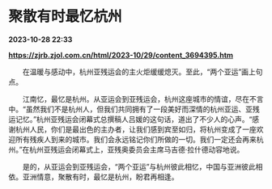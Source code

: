 # 聚散有时最忆杭州

**2023-10-28 22:33**

**https://zjrb.zjol.com.cn/html/2023-10/29/content_3694395.htm**

　　在温暖与感动中，杭州亚残运会的主火炬缓缓熄灭。至此，“两个亚运”画上句点。

　　江南忆，最忆是杭州。从亚运会到亚残运会，杭州这座城市的情谊，尽在不言中。“虽然我们不是杭州人，但我们共同拥有了一段美好而深情的杭州亚运、亚残运记忆。”杭州亚残运会闭幕式总撰稿人吕媛的这句话，道出了不少人的心声。“感谢杭州人民，你们是最出色的主办者，让我们感到宾至如归，将杭州变成了一座欢迎所有残疾人到来的城市。我们会永远铭记你们所做的一切。我们一定还会再来杭州。”在杭州亚残运会闭幕式上，亚残奥委员会主席马吉德·拉什德动容地说。

　　是的，从亚运会到亚残运会，“两个亚运”与杭州彼此相忆，中国与亚洲彼此相依。亚洲情意，聚散有时，最忆是杭州，盼君再相逢。